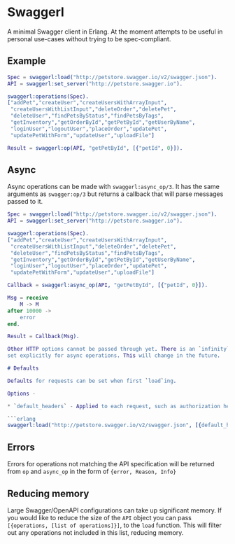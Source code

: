 # Swaggerl

A minimal Swagger client in Erlang. At the moment attempts to be useful in personal use-cases without trying to be spec-compliant.


## Example

```erlang
Spec = swaggerl:load("http://petstore.swagger.io/v2/swagger.json").
API = swaggerl:set_server("http://petstore.swagger.io").

swaggerl:operations(Spec).
["addPet","createUser","createUsersWithArrayInput",
 "createUsersWithListInput","deleteOrder","deletePet",
 "deleteUser","findPetsByStatus","findPetsByTags",
 "getInventory","getOrderById","getPetById","getUserByName",
 "loginUser","logoutUser","placeOrder","updatePet",
 "updatePetWithForm","updateUser","uploadFile"]

Result = swaggerl:op(API, "getPetById", [{"petId", 0}]).
```


## Async

Async operations can be made with `swaggerl:async_op/3`. It has the same
arguments as `swagger:op/3` but returns a callback that will parse messages
passed to it.

```erlang
Spec = swaggerl:load("http://petstore.swagger.io/v2/swagger.json").
API = swaggerl:set_server("http://petstore.swagger.io").

swaggerl:operations(Spec).
["addPet","createUser","createUsersWithArrayInput",
 "createUsersWithListInput","deleteOrder","deletePet",
 "deleteUser","findPetsByStatus","findPetsByTags",
 "getInventory","getOrderById","getPetById","getUserByName",
 "loginUser","logoutUser","placeOrder","updatePet",
 "updatePetWithForm","updateUser","uploadFile"]

Callback = swaggerl:async_op(API, "getPetById", [{"petId", 0}]).

Msg = receive
    M -> M
after 10000 ->
    error
end.

Result = Callback(Msg).

Other HTTP options cannot be passed through yet. There is an `infinity` timeout
set explicitly for async operations. This will change in the future.

# Defaults

Defaults for requests can be set when first `load`ing.

Options -

* `default_headers` - Applied to each request, such as authorization headers.

```erlang
swaggerl:load("http://petstore.swagger.io/v2/swagger.json", [{default_headers, [{<<"x-foo">>, <<"foo">>}]}]).
```

## Errors

Errors for operations not matching the API specification will be returned from `op` and `async_op` in the form of `{error, Reason, Info}`

## Reducing memory

Large Swagger/OpenAPI configurations can take up significant memory. If you
would like to reduce the size of the `API` object you can pass `[{operations,
[list of operations]}]`, to the `load` function. This will filter out any
operations not included in this list, reducing memory.
